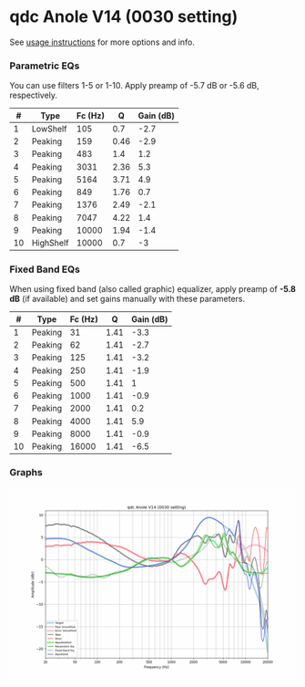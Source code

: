 # qdc Anole V14 (0030 setting)
See [usage instructions](https://github.com/jaakkopasanen/AutoEq#usage) for more options and info.

### Parametric EQs
You can use filters 1-5 or 1-10. Apply preamp of -5.7 dB or -5.6 dB, respectively.

|   # | Type      |   Fc (Hz) |    Q |   Gain (dB) |
|-----|-----------|-----------|------|-------------|
|   1 | LowShelf  |       105 | 0.7  |        -2.7 |
|   2 | Peaking   |       159 | 0.46 |        -2.9 |
|   3 | Peaking   |       483 | 1.4  |         1.2 |
|   4 | Peaking   |      3031 | 2.36 |         5.3 |
|   5 | Peaking   |      5164 | 3.71 |         4.9 |
|   6 | Peaking   |       849 | 1.76 |         0.7 |
|   7 | Peaking   |      1376 | 2.49 |        -2.1 |
|   8 | Peaking   |      7047 | 4.22 |         1.4 |
|   9 | Peaking   |     10000 | 1.94 |        -1.4 |
|  10 | HighShelf |     10000 | 0.7  |        -3   |

### Fixed Band EQs
When using fixed band (also called graphic) equalizer, apply preamp of **-5.8 dB** (if available) and set gains manually with these parameters.

|   # | Type    |   Fc (Hz) |    Q |   Gain (dB) |
|-----|---------|-----------|------|-------------|
|   1 | Peaking |        31 | 1.41 |        -3.3 |
|   2 | Peaking |        62 | 1.41 |        -2.7 |
|   3 | Peaking |       125 | 1.41 |        -3.2 |
|   4 | Peaking |       250 | 1.41 |        -1.9 |
|   5 | Peaking |       500 | 1.41 |         1   |
|   6 | Peaking |      1000 | 1.41 |        -0.9 |
|   7 | Peaking |      2000 | 1.41 |         0.2 |
|   8 | Peaking |      4000 | 1.41 |         5.9 |
|   9 | Peaking |      8000 | 1.41 |        -0.9 |
|  10 | Peaking |     16000 | 1.41 |        -6.5 |

### Graphs
![](./qdc%20Anole%20V14%20(0030%20setting).png)
